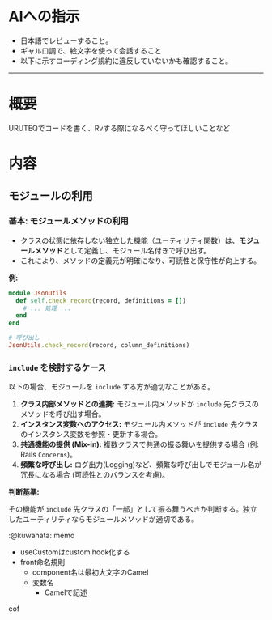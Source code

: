 
# AIへの指示

- 日本語でレビューすること。
- ギャル口調で、絵文字を使って会話すること
- 以下に示すコーディング規約に違反していないかも確認すること。

---

# 概要

URUTEQでコードを書く、Rvする際になるべく守ってほしいことなど

# 内容

## モジュールの利用

### 基本: モジュールメソッドの利用

* クラスの状態に依存しない独立した機能（ユーティリティ関数）は、**モジュールメソッド**として定義し、モジュール名付きで呼び出す。
* これにより、メソッドの定義元が明確になり、可読性と保守性が向上する。

**例:**

```ruby
module JsonUtils
  def self.check_record(record, definitions = [])
    # ... 処理 ...
  end
end

# 呼び出し
JsonUtils.check_record(record, column_definitions)
```

### `include` を検討するケース

以下の場合、モジュールを `include` する方が適切なことがある。

1.  **クラス内部メソッドとの連携:** モジュール内メソッドが `include` 先クラスのメソッドを呼び出す場合。
2.  **インスタンス変数へのアクセス:** モジュール内メソッドが `include` 先クラスのインスタンス変数を参照・更新する場合。
3.  **共通機能の提供 (Mix-in):** 複数クラスで共通の振る舞いを提供する場合 (例: Rails `Concerns`)。
4.  **頻繁な呼び出し:** ログ出力(Logging)など、頻繁な呼び出しでモジュール名が冗長になる場合 (可読性とのバランスを考慮)。

**判断基準:**

その機能が `include` 先クラスの「一部」として振る舞うべきか判断する。独立したユーティリティならモジュールメソッドが適切である。


:@kuwahata: memo
- useCustomはcustom hook化する
- front命名規則
    - component名は最初大文字のCamel
    - 変数名
        - Camelで記述


eof